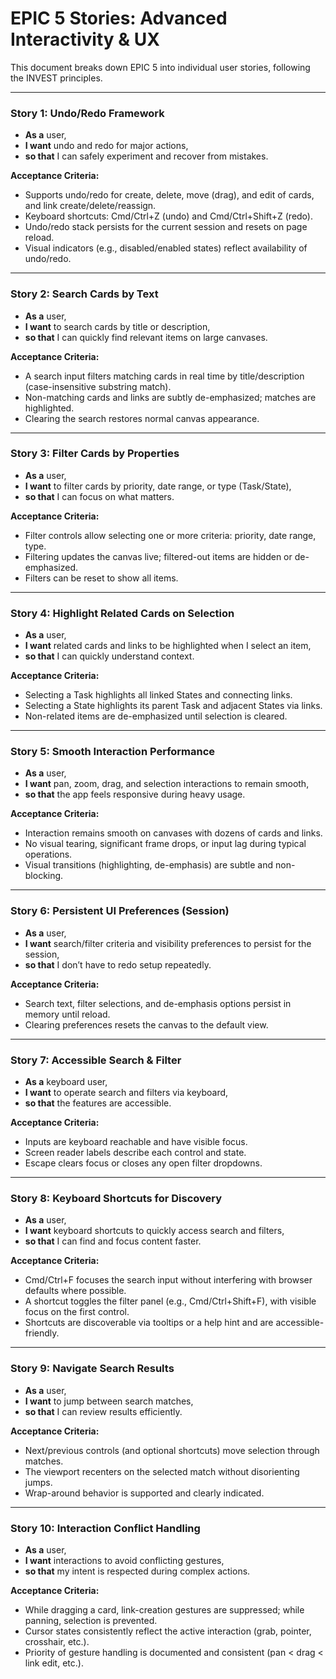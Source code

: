 # EPIC 5 Stories: Advanced Interactivity & UX

This document breaks down EPIC 5 into individual user stories, following the INVEST principles.

---

### Story 1: Undo/Redo Framework

*   **As a** user,
*   **I want** undo and redo for major actions,
*   **so that** I can safely experiment and recover from mistakes.

**Acceptance Criteria:**
*   Supports undo/redo for create, delete, move (drag), and edit of cards, and link create/delete/reassign.
*   Keyboard shortcuts: Cmd/Ctrl+Z (undo) and Cmd/Ctrl+Shift+Z (redo).
*   Undo/redo stack persists for the current session and resets on page reload.
*   Visual indicators (e.g., disabled/enabled states) reflect availability of undo/redo.

---

### Story 2: Search Cards by Text

*   **As a** user,
*   **I want** to search cards by title or description,
*   **so that** I can quickly find relevant items on large canvases.

**Acceptance Criteria:**
*   A search input filters matching cards in real time by title/description (case-insensitive substring match).
*   Non-matching cards and links are subtly de-emphasized; matches are highlighted.
*   Clearing the search restores normal canvas appearance.

---

### Story 3: Filter Cards by Properties

*   **As a** user,
*   **I want** to filter cards by priority, date range, or type (Task/State),
*   **so that** I can focus on what matters.

**Acceptance Criteria:**
*   Filter controls allow selecting one or more criteria: priority, date range, type.
*   Filtering updates the canvas live; filtered-out items are hidden or de-emphasized.
*   Filters can be reset to show all items.

---

### Story 4: Highlight Related Cards on Selection

*   **As a** user,
*   **I want** related cards and links to be highlighted when I select an item,
*   **so that** I can quickly understand context.

**Acceptance Criteria:**
*   Selecting a Task highlights all linked States and connecting links.
*   Selecting a State highlights its parent Task and adjacent States via links.
*   Non-related items are de-emphasized until selection is cleared.

---

### Story 5: Smooth Interaction Performance

*   **As a** user,
*   **I want** pan, zoom, drag, and selection interactions to remain smooth,
*   **so that** the app feels responsive during heavy usage.

**Acceptance Criteria:**
*   Interaction remains smooth on canvases with dozens of cards and links.
*   No visual tearing, significant frame drops, or input lag during typical operations.
*   Visual transitions (highlighting, de-emphasis) are subtle and non-blocking.

---

### Story 6: Persistent UI Preferences (Session)

*   **As a** user,
*   **I want** search/filter criteria and visibility preferences to persist for the session,
*   **so that** I don’t have to redo setup repeatedly.

**Acceptance Criteria:**
*   Search text, filter selections, and de-emphasis options persist in memory until reload.
*   Clearing preferences resets the canvas to the default view.

---

### Story 7: Accessible Search & Filter

*   **As a** keyboard user,
*   **I want** to operate search and filters via keyboard,
*   **so that** the features are accessible.

**Acceptance Criteria:**
*   Inputs are keyboard reachable and have visible focus.
*   Screen reader labels describe each control and state.
*   Escape clears focus or closes any open filter dropdowns.

---

### Story 8: Keyboard Shortcuts for Discovery

*   **As a** user,
*   **I want** keyboard shortcuts to quickly access search and filters,
*   **so that** I can find and focus content faster.

**Acceptance Criteria:**
*   Cmd/Ctrl+F focuses the search input without interfering with browser defaults where possible.
*   A shortcut toggles the filter panel (e.g., Cmd/Ctrl+Shift+F), with visible focus on the first control.
*   Shortcuts are discoverable via tooltips or a help hint and are accessible-friendly.

---

### Story 9: Navigate Search Results

*   **As a** user,
*   **I want** to jump between search matches,
*   **so that** I can review results efficiently.

**Acceptance Criteria:**
*   Next/previous controls (and optional shortcuts) move selection through matches.
*   The viewport recenters on the selected match without disorienting jumps.
*   Wrap-around behavior is supported and clearly indicated.

---

### Story 10: Interaction Conflict Handling

*   **As a** user,
*   **I want** interactions to avoid conflicting gestures,
*   **so that** my intent is respected during complex actions.

**Acceptance Criteria:**
*   While dragging a card, link-creation gestures are suppressed; while panning, selection is prevented.
*   Cursor states consistently reflect the active interaction (grab, pointer, crosshair, etc.).
*   Priority of gesture handling is documented and consistent (pan < drag < link edit, etc.).